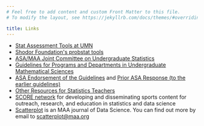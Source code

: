```yaml
---
# Feel free to add content and custom Front Matter to this file.
# To modify the layout, see https://jekyllrb.com/docs/themes/#overriding-theme-defaults

title: Links
---
```


- [Stat Assessment Tools at UMN](https://app.gen.umn.edu/artist/index.html)
- [Shodor Foundation's probstat tools](http://www.shodor.org/master/interactivate/activities/tools.html#pro)
- [ASA/MAA Joint Committee on Undergraduate Statistics](http://www2.austin.cc.tx.us/statcomm)
- [Guidelines for Programs and Departments in Undergraduate Mathematical Sciences](http://www.maa.org/guidelines/guidelines.html)
- [ASA Endorsement of the Guidelines](http://www07.homepage.villanova.edu/michael.posner/sigmaastated/ASAendorsement2.html) and [Prior ASA Response (to the earlier guidelines)](http://www.maa.org/guidelines/asa_response.html)
- [Other Resources for Statistics Teachers](http://www.pasles.org/resource.html)
- [SCORE network](https://scorenetwork.org) for developing and disseminating sports content for outreach, research, and education in statistics and data science
- [Scatterplot](https://www.tandfonline.com/journals/usca20) is an MAA journal of Data Science. You can find out more by email to [scatterplot@maa.org](mailto:scatterplot@maa.org)
